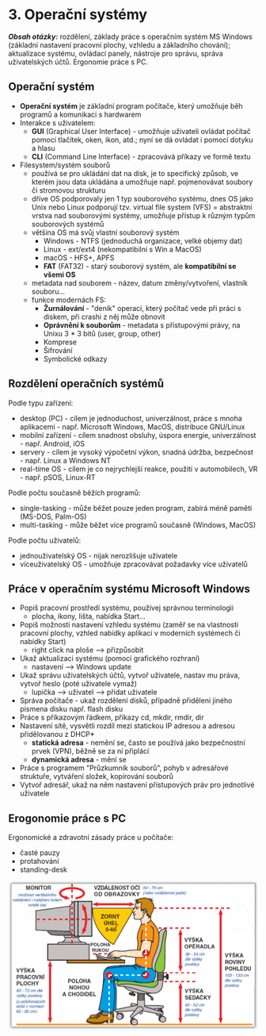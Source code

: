 # 3. Operační systémy

***Obsah otázky:*** rozdělení, základy práce s operačním systém MS Windows (základní nastavení pracovní plochy, vzhledu a základního chování); aktualizace systému, ovládací panely, nástroje pro správu, správa uživatelských účtů. Ergonomie práce s PC. 

## Operační systém
- **Operační systém** je základní program počítače, který umožňuje běh programů a komunikaci s hardwarem
- Interakce s uživatelem:
    - **GUI** (Graphical User Interface) - umožňuje uživateli ovládat počítač pomocí tlačítek, oken, ikon, atd.; nyní se dá ovládat i pomocí dotyku a hlasu
    - **CLI** (Command Line Interface) - zpracovává příkazy ve formě textu
- Filesystem/systém souborů 
    - používá se pro ukládání dat na disk, je to specifický způsob, ve kterém jsou data ukládána a umožňuje např. pojmenovávat soubory či stromovou strukturu
    - dříve OS podporovaly jen 1 typ souborového systému, dnes OS jako Unix nebo Linux podporují tzv. virtual file system (VFS) = abstraktní vrstva nad souborovými systémy, umožňuje přístup k různým typům souborových systémů
    - většina OS má svůj vlastní souborový systém
        - Windows - NTFS (jednoduchá organizace, velké objemy dat)
        - Linux - ext/ext4 (nekompatibilní s Win a MacOS)
        - macOS - HFS+, APFS
        - **FAT** (FAT32) - starý souborový systém, ale **kompatibilní se všemi OS**
    - metadata nad souborem - název, datum změny/vytvoření, vlastník souboru...
    - funkce modernách FS:
        - **Žurnálování​** - "deník" operací, který počítač vede při práci s diskem, při crashi z něj může obnovit 
        - **Oprávnění k souborům**​ - metadata s přístupovými právy, na Unixu 3 * 3 bitů (user, group, other)
        - Komprese​
        - Šifrování​
        - Symbolické odkazy

## Rozdělení operačních systémů
Podle typu zařízení:
- desktop (PC) - cílem je jednoduchost, univerzálnost, práce s mnoha aplikacemi - např. Microsoft Windows, MacOS, distribuce GNU/Linux
- mobilní zařízení - cílem snadnost obsluhy, úspora energie, univerzálnost - např. Android, iOS
- servery - cílem je vysoký výpočetní výkon, snadná údržba, bezpečnost - např. Linux a Windows NT
- real-time OS - cílem je co nejrychlejší reakce, použití v automobilech, VR - např. pSOS, Linux-RT

Podle počtu současně běžích programů:
- single-tasking - může běžet pouze jeden program, zabírá méně paměti (MS-DOS, Palm-OS)
- multi-tasking - může běžet více programů současně (Windows, MacOS)

Podle počtu uživatelů:
- jednouživatelský OS - nijak nerozlišuje uživatele
- víceuživatelský OS - umožňuje zpracovávat požadavky více uživatelů

## Práce v operačním systému Microsoft Windows
- Popiš pracovní prostředí systému, používej správnou terminologii
    - plocha, ikony, lišta, nabídka Start...
- Popiš možnosti nastavení vzhledu systému (zaměř se na vlastnosti pracovní plochy, vzhled nabídky aplikací v moderních systémech či nabídky Start)
    - right click na ploše --> přizpůsobit
- Ukaž aktualizaci systému (pomocí grafického rozhraní)
    - nastavení --> Windows update
- Ukaž správu uživatelských účtů, vytvoř uživatele, nastav mu práva, vytvoř heslo (poté uživatele vymaž)
    - lupička --> uživatel --> přidat uživatele
- Správa počítače - ukaž rozdělení disků, případně přidělení jiného písmena disku např. flash disku
- Práce s příkazovým řádkem, příkazy cd, mkdir, rmdir, dir
- Nastavení sítě, vysvětli rozdíl mezi statickou IP adresou a adresou přidělovanou z DHCP*
    - **statická adresa** - nemění se, často se používá jako bezpečnostní prvek (VPN), běžně se za ní připlácí
    - **dynamická adresa** - mění se
- Práce s programem "Průzkumník souborů", pohyb v adresářové struktuře, vytváření složek, kopírování souborů
- Vytvoř adresář, ukaž na něm nastavení přístupových práv pro jednotlivé uživatele

## Erogonomie práce s PC
Ergonomické a zdravotní zásady práce u počítače:
- časté pauzy
- protahování
- standing-desk

![](./Ergonomika.png)